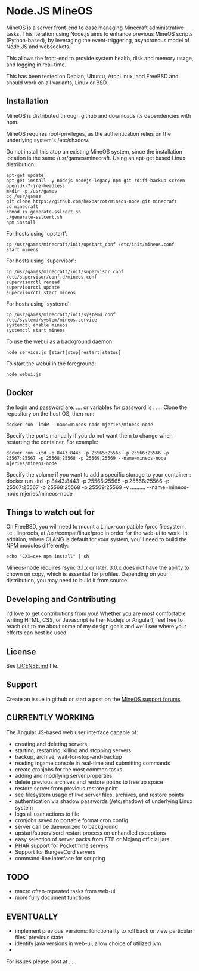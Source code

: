 Node.JS MineOS
======

MineOS is a server front-end to ease managing Minecraft administrative tasks.
This iteration using Node.js aims to enhance previous MineOS scripts (Python-based),
by leveraging the event-triggering, asyncronous model of Node.JS and websockets.

This allows the front-end to provide system health, disk and memory usage, and logging in real-time.

This has been tested on Debian, Ubuntu, ArchLinux, and FreeBSD and should work on all variants, Linux or BSD.

Installation
------------

MineOS is distributed through github and downloads its dependencies with npm.

MineOS requires root-privileges, as the authentication relies on the underlying system's /etc/shadow.

Do not install this atop an existing MineOS system, since the installation location is the same /usr/games/minecraft. Using an apt-get based Linux distribution:

    apt-get update
    apt-get install -y nodejs nodejs-legacy npm git rdiff-backup screen openjdk-7-jre-headless
    mkdir -p /usr/games
    cd /usr/games
    git clone https://github.com/hexparrot/mineos-node.git minecraft
    cd minecraft
    chmod +x generate-sslcert.sh
    ./generate-sslcert.sh
    npm install
    
For hosts using 'upstart':

    cp /usr/games/minecraft/init/upstart_conf /etc/init/mineos.conf
    start mineos

For hosts using 'supervisor':

    cp /usr/games/minecraft/init/supervisor_conf /etc/supervisor/conf.d/mineos.conf
    supervisorctl reread
    supervisorctl update
    supervisorctl start mineos

For hosts using 'systemd':

    cp /usr/games/minecraft/init/systemd_conf /etc/systemd/system/mineos.service
    systemctl enable mineos
    systemctl start mineos

To use the webui as a background daemon:

    node service.js [start|stop|restart|status]

To start the webui in the foreground:

    node webui.js

Docker
------
the login and password are: ....
or 
variables for password is : .... 
Clone the repository on the host OS, then run:

    docker run -itdP --name=mineos-node mjeries/mineos-node

Specify the ports manually if you do not want them to change when restarting the container.
For example:

    docker run -itd -p 8443:8443 -p 25565:25565 -p 25566:25566 -p 25567:25567 -p 25568:25568 -p 25569:25569 --name=mineos-node mjeries/mineos-node

Specify the volume if you want to add a specific storage to your container : 
    docker run -itd -p 8443:8443 -p 25565:25565 -p 25566:25566 -p 25567:25567 -p 25568:25568 -p 25569:25569 -v ..........  --name=mineos-node mjeries/mineos-node

Things to watch out for
------

On FreeBSD, you will need to mount a Linux-compatible /proc filesystem, i.e., linprocfs,
at /usr/compat/linux/proc in order for the web-ui to work. In addition, where CLANG is
default for your system, you'll need to build the NPM modules differently:

    echo "CXX=c++ npm install" | sh

Mineos-node requires rsync 3.1.x or later, 3.0.x does not have the ability to chown
on copy, which is essential for profiles. Depending on your distribution, you may need
to build it from source.

Developing and Contributing
------

I'd love to get contributions from you! Whether you are most comfortable writing
HTML, CSS, or Javascript (either Nodejs or Angular), feel free to reach out to me about
some of my design goals and we'll see where your efforts can best be used.


License
-------

See [LICENSE.md](LICENSE.md) file.

Support
-------

Create an issue in github or start a post on the [MineOS support forums](http://discourse.codeemo.com).

CURRENTLY WORKING
-------

The Angular.JS-based web user interface capable of:

* creating and deleting servers, 
* starting, restarting, killing and stopping servers 
* backup, archive, wait-for-stop-and-backup
* reading ingame console in real-time and submitting commands
* create cronjobs for the most common tasks
* adding and modifying server.properties
* delete previous archives and restore poitns to free up space
* restore server from previous restore point
* see filesystem usage of live server files, archives, and restore points
* authentication via shadow passwords (/etc/shadow) of underlying Linux system
* logs all user actions to file
* cronjobs saved to portable format cron.config
* server can be daemonized to background
* upstart/supervisord restart process on unhandled exceptions
* easy selection of server packs from FTB or Mojang official jars
* PHAR support for Pocketmine servers
* Support for BungeeCord servers
* command-line interface for scripting

TODO
-------

* macro often-repeated tasks from web-ui
* more fully document functions

EVENTUALLY
-------

* implement previous_versions: functionality to roll back or view particular files' previous state
* identify java versions in web-ui, allow choice of utilized jvm
* 
For issues please post at .....
